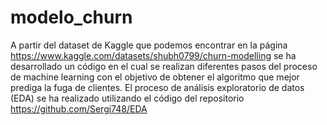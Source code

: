 # modelo_churn
A partir del dataset de Kaggle que podemos encontrar en la página https://www.kaggle.com/datasets/shubh0799/churn-modelling se ha desarrollado un código en el cual se realizan diferentes pasos del proceso de machine learning con el objetivo de obtener el algoritmo que mejor prediga la fuga de clientes. 
El proceso de análisis exploratorio de datos (EDA) se ha realizado utilizando el código del repositorio https://github.com/Sergi748/EDA
